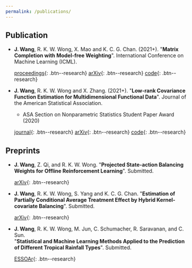 ```yaml
---
permalink: /publications/
---
```


## Publication


- **J. Wang**, R. K. W. Wong, X. Mao and K. C. G. Chan. (2021+). "**Matrix Completion with Model-free Weighting**". International Conference on Machine Learning (ICML).

  [proceedings](http://proceedings.mlr.press/v139/wang21x/wang21x.pdf){: .btn--research} [arXiv](https://arxiv.org/abs/2106.05850){: .btn--research}  [code](https://github.com/jiayiwang1017/MC-weighting-code){: .btn--research}


- **J. Wang**, R. K. W. Wong and X. Zhang. (2021+). "**Low-rank Covariance Function Estimation for Multidimensional Functional Data**". Journal of the American Statistical Association.
  - ASA Section on Nonparametric Statistics Student Paper Award (2020)

  [journal](https://www.tandfonline.com/doi/full/10.1080/01621459.2020.1820344){: .btn--research} [arXiv](https://arxiv.org/abs/2008.12919){: .btn--research}  [code](https://github.com/jiayiwang1017/mfdacov-code){: .btn--research}


## Preprints

- **J. Wang**, Z. Qi, and R. K. W. Wong.  "**Projected State-action Balancing Weights for Offline Reinforcement Learning**". Submitted.

  [arXiv](https://arxiv.org/abs/2109.04640){: .btn--research} 


- **J. Wang**, R. K. W. Wong, S. Yang and K. C. G. Chan.  "**Estimation of Partially Conditional Average Treatment Effect by Hybrid Kernel-covariate Balancing**". Submitted.

  [arXiv](https://arxiv.org/abs/2103.03437){: .btn--research} 
  
  
- **J. Wang**,  R. K. W. Wong, M. Jun, C. Schumacher, R. Saravanan, and C. Sun.  
		"**Statistical and Machine Learning Methods Applied to the Prediction of Different Tropical Rainfall Types**". Submitted.
		
  [ESSOAr](https://www.essoar.org/doi/abs/10.1002/essoar.10507122.1){: .btn--research} 




